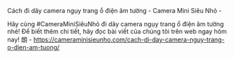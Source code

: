 Cách đi dây camera ngụy trang ổ điện âm tường - Camera Mini Siêu Nhỏ - 

Hãy cùng #CameraMiniSiêuNhỏ đi dây camera ngụy trang ổ điện âm tường nhé! Để biết thêm chi tiết, hãy đọc bài viết của chúng tôi trên web ngay hôm nay! 朗 - https://cameraminisieunho.com/cach-di-day-camera-nguy-trang-o-dien-am-tuong/
